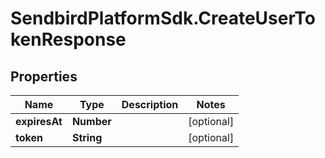 # SendbirdPlatformSdk.CreateUserTokenResponse

## Properties

Name | Type | Description | Notes
------------ | ------------- | ------------- | -------------
**expiresAt** | **Number** |  | [optional] 
**token** | **String** |  | [optional] 


